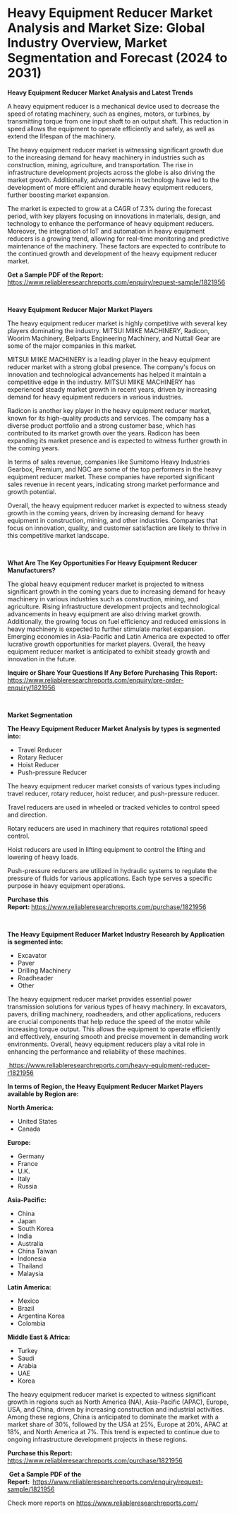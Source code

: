 <p><h1>Heavy Equipment Reducer Market Analysis and Market Size: Global Industry Overview, Market Segmentation and Forecast (2024 to 2031)</h1></p><p><strong>Heavy Equipment Reducer Market Analysis and Latest Trends</strong></p>
<p><p>A heavy equipment reducer is a mechanical device used to decrease the speed of rotating machinery, such as engines, motors, or turbines, by transmitting torque from one input shaft to an output shaft. This reduction in speed allows the equipment to operate efficiently and safely, as well as extend the lifespan of the machinery.</p><p>The heavy equipment reducer market is witnessing significant growth due to the increasing demand for heavy machinery in industries such as construction, mining, agriculture, and transportation. The rise in infrastructure development projects across the globe is also driving the market growth. Additionally, advancements in technology have led to the development of more efficient and durable heavy equipment reducers, further boosting market expansion.</p><p>The market is expected to grow at a CAGR of 7.3% during the forecast period, with key players focusing on innovations in materials, design, and technology to enhance the performance of heavy equipment reducers. Moreover, the integration of IoT and automation in heavy equipment reducers is a growing trend, allowing for real-time monitoring and predictive maintenance of the machinery. These factors are expected to contribute to the continued growth and development of the heavy equipment reducer market.</p></p>
<p><strong>Get a Sample PDF of the Report:&nbsp;</strong> <a href="https://www.reliableresearchreports.com/enquiry/request-sample/1821956">https://www.reliableresearchreports.com/enquiry/request-sample/1821956</a></p>
<p>&nbsp;</p>
<p><strong>Heavy Equipment Reducer Major Market Players</strong></p>
<p><p>The heavy equipment reducer market is highly competitive with several key players dominating the industry. MITSUI MIIKE MACHINERY, Radicon, Woorim Machinery, Belparts Engineering Machinery, and Nuttall Gear are some of the major companies in this market. </p><p>MITSUI MIIKE MACHINERY is a leading player in the heavy equipment reducer market with a strong global presence. The company's focus on innovation and technological advancements has helped it maintain a competitive edge in the industry. MITSUI MIIKE MACHINERY has experienced steady market growth in recent years, driven by increasing demand for heavy equipment reducers in various industries.</p><p>Radicon is another key player in the heavy equipment reducer market, known for its high-quality products and services. The company has a diverse product portfolio and a strong customer base, which has contributed to its market growth over the years. Radicon has been expanding its market presence and is expected to witness further growth in the coming years.</p><p>In terms of sales revenue, companies like Sumitomo Heavy Industries Gearbox, Premium, and NGC are some of the top performers in the heavy equipment reducer market. These companies have reported significant sales revenue in recent years, indicating strong market performance and growth potential.</p><p>Overall, the heavy equipment reducer market is expected to witness steady growth in the coming years, driven by increasing demand for heavy equipment in construction, mining, and other industries. Companies that focus on innovation, quality, and customer satisfaction are likely to thrive in this competitive market landscape.</p></p>
<p>&nbsp;</p>
<p><strong>What Are The Key Opportunities For Heavy Equipment Reducer Manufacturers?</strong></p>
<p><p>The global heavy equipment reducer market is projected to witness significant growth in the coming years due to increasing demand for heavy machinery in various industries such as construction, mining, and agriculture. Rising infrastructure development projects and technological advancements in heavy equipment are also driving market growth. Additionally, the growing focus on fuel efficiency and reduced emissions in heavy machinery is expected to further stimulate market expansion. Emerging economies in Asia-Pacific and Latin America are expected to offer lucrative growth opportunities for market players. Overall, the heavy equipment reducer market is anticipated to exhibit steady growth and innovation in the future.</p></p>
<p><strong>Inquire or Share Your Questions If Any Before Purchasing This Report:</strong> <a href="https://www.reliableresearchreports.com/enquiry/pre-order-enquiry/1821956">https://www.reliableresearchreports.com/enquiry/pre-order-enquiry/1821956</a></p>
<p>&nbsp;</p>
<p><strong>Market Segmentation</strong></p>
<p><strong>The Heavy Equipment Reducer Market Analysis by types is segmented into:</strong></p>
<p><ul><li>Travel Reducer</li><li>Rotary Reducer</li><li>Hoist Reducer</li><li>Push-pressure Reducer</li></ul></p>
<p><p>The heavy equipment reducer market consists of various types including travel reducer, rotary reducer, hoist reducer, and push-pressure reducer. </p><p>Travel reducers are used in wheeled or tracked vehicles to control speed and direction. </p><p>Rotary reducers are used in machinery that requires rotational speed control. </p><p>Hoist reducers are used in lifting equipment to control the lifting and lowering of heavy loads. </p><p>Push-pressure reducers are utilized in hydraulic systems to regulate the pressure of fluids for various applications. Each type serves a specific purpose in heavy equipment operations.</p></p>
<p><strong>Purchase this Report:&nbsp;</strong><a href="https://www.reliableresearchreports.com/purchase/1821956">https://www.reliableresearchreports.com/purchase/1821956</a></p>
<p>&nbsp;</p>
<p><strong>The Heavy Equipment Reducer Market Industry Research by Application is segmented into:</strong></p>
<p><ul><li>Excavator</li><li>Paver</li><li>Drilling Machinery</li><li>Roadheader</li><li>Other</li></ul></p>
<p><p>The heavy equipment reducer market provides essential power transmission solutions for various types of heavy machinery. In excavators, pavers, drilling machinery, roadheaders, and other applications, reducers are crucial components that help reduce the speed of the motor while increasing torque output. This allows the equipment to operate efficiently and effectively, ensuring smooth and precise movement in demanding work environments. Overall, heavy equipment reducers play a vital role in enhancing the performance and reliability of these machines.</p></p>
<p><a href="https://www.reliableresearchreports.com/heavy-equipment-reducer-r1821956">&nbsp;https://www.reliableresearchreports.com/heavy-equipment-reducer-r1821956</a></p>
<p><strong>In terms of Region, the Heavy Equipment Reducer Market Players available by Region are:</strong></p>
<p>
    <p> <strong> North America: </strong>
        <ul>
            <li>United States</li>
            <li>Canada</li>
        </ul>
        </p> 
    <p> <strong> Europe: </strong>
        <ul>
            <li>Germany</li>
            <li>France</li>
            <li>U.K.</li>
            <li>Italy</li>
            <li>Russia</li>
        </ul>
        </p> 
    <p> <strong> Asia-Pacific: </strong>
        <ul>
            <li>China</li>
            <li>Japan</li>
            <li>South Korea</li>
            <li>India</li>
            <li>Australia</li>
            <li>China Taiwan</li>
            <li>Indonesia</li>
            <li>Thailand</li>
            <li>Malaysia</li>
        </ul>
        </p> 
    <p> <strong> Latin America: </strong>
        <ul>
            <li>Mexico</li>
            <li>Brazil</li>
            <li>Argentina Korea</li>
            <li>Colombia</li>
        </ul>
        </p> 
    <p> <strong> Middle East & Africa: </strong>
        <ul>
            <li>Turkey</li>
            <li>Saudi</li>
            <li>Arabia</li>
            <li>UAE</li>
            <li>Korea</li>
        </ul>
    </p>
    </p>
<p><p>The heavy equipment reducer market is expected to witness significant growth in regions such as North America (NA), Asia-Pacific (APAC), Europe, USA, and China, driven by increasing construction and industrial activities. Among these regions, China is anticipated to dominate the market with a market share of 30%, followed by the USA at 25%, Europe at 20%, APAC at 18%, and North America at 7%. This trend is expected to continue due to ongoing infrastructure development projects in these regions.</p></p>
<p><strong>Purchase this Report: </strong><a href="https://www.reliableresearchreports.com/purchase/1821956">https://www.reliableresearchreports.com/purchase/1821956</a></p>
<p>&nbsp;<strong>Get a Sample PDF of the Report:&nbsp;&nbsp;</strong><a href="https://www.reliableresearchreports.com/enquiry/request-sample/1821956">https://www.reliableresearchreports.com/enquiry/request-sample/1821956</a></p>
<p><strong></strong></p>
<p>Check more reports on <a href="https://www.reliableresearchreports.com/">https://www.reliableresearchreports.com/</a></p>